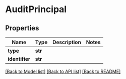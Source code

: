 # AuditPrincipal

## Properties
Name | Type | Description | Notes
------------ | ------------- | ------------- | -------------
**type** | **str** |  | 
**identifier** | **str** |  | 

[[Back to Model list]](../README.md#documentation-for-models) [[Back to API list]](../README.md#documentation-for-api-endpoints) [[Back to README]](../README.md)

